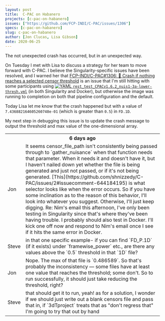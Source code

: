 ```yaml
---
layout: post
title:  C-PAC on Habanero
projects: [c-pac-on-habanero]
issues: ["https://github.com/FCP-INDI/C-PAC/issues/1306"]
specs: [c-pac-on-habanero]
slug: c-pac-on-habanero
author: [Jon Clucas, Lisa Gibson]
date: 2020-06-25
---
```

The not unexpected crash has occurred, but in an unexpected way.

On Tuesday I met with Lisa to discuss a strategy for her team to move forward with C-PAC. I believe the Singularity-specific issues have been resolved, and I warned her that [FCP-INDI/C-PAC#1306: 💬 Crash if nothing reaches a selected censor threshold](https://github.com/FCP-INDI/C-PAC/issues/1306) is an issue that I'm still hitting with some participants using [![YAML](https://avatars2.githubusercontent.com/u/69535?v=4&s=20) `rest_​test_​CPACv1.​6.​2_​nuis1-3a-lower-thresh.​yml`](https://raw.githubusercontent.com/shnizzedy/blob/095990b0d82c54895e8fc0993168dee637bc89e3/dev/circleci_data/rest_test_CPACv1.6.2_nuis1-3a-lower-thresh.yml) (in both Singularity and Docker), but otherwise the image was running to completion on both that pipeline configuration and the default.

Today Lisa let me know that the crash happened but with a value of `7.436882164605260748e-01` (which is greater than `0.5`) in `FD.1D`.

My next step in debugging this issue is to update the crash message to output the threshold and max value of the one-dimensional array.

<!--more-->

<table class="slack-conversation">
<tr><th colspan="2">6 days ago</th></tr>
<tr><td>Jon</td><td markdown="1">It seems censor_file_path isn't consistently being passed through to `gather_nuisance` when that function needs that parameter. When it needs it and doesn't have it, but I haven't nailed down yet whether the file is being generated and just not passed, or if it's not being generated. [This](https://github.com/shnizzedy/C-PAC/issues/2#issuecomment-644184195) is what selector looks like when the error occurs.
So if you have some inclination as to the reason of this behavior, I'll look into whatever you suggest. Otherwise, I'll just keep digging.
Re: Nim's email this afternoon, I've only been testing in Singularity since that's where they've been having trouble. I probably should also test in Docker. I'll kick one off now and respond to Nim's email once I see if it hits the same error in Docker.
</td></tr>
<tr><td>Steve</td><td markdown="1">in that one specific example- if you can find `FD_P.1D` (if it exists) under `framewise_power` etc., are there any values above the `0.5` threshold in that `1D` file?
</td></tr>
<tr><td>Jon</td><td markdown="1">Nope. The max of that file is `0.486589`. So that's probably the inconsistency — some files have at least one value that reaches the threshold; some don't.
So to run successfully, it should just take reducing the threshold, right?
</td></tr>
<tr><td>Steve</td><td markdown="1">
that should get it to run, yeah! as for a solution, I wonder if we should just write out a blank censors file and pass that in, if `3dTproject` treats that as "don't regress that"<br/>
I'm going to try that out by hand
</td></tr>
</table>